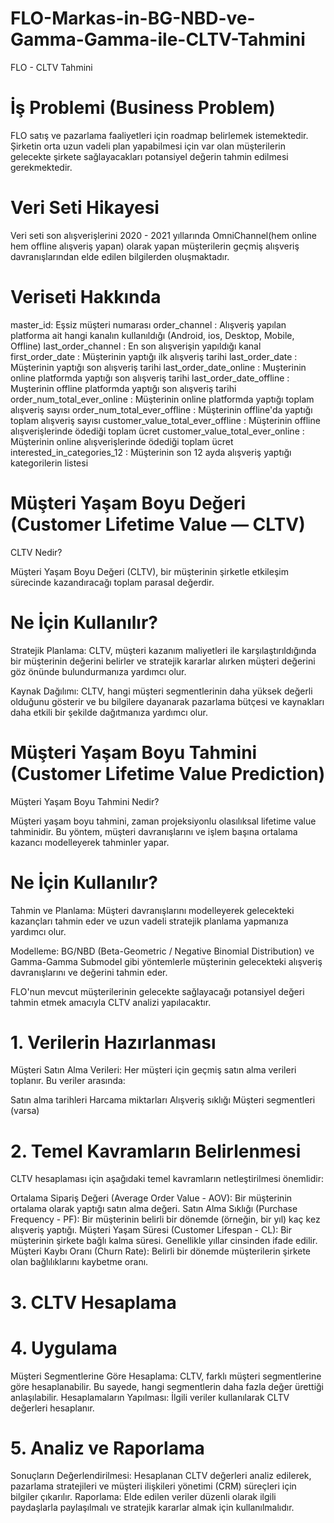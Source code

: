 # FLO-Markas-in-BG-NBD-ve-Gamma-Gamma-ile-CLTV-Tahmini
FLO - CLTV Tahmini

# İş Problemi (Business Problem)
 FLO satış ve pazarlama faaliyetleri için roadmap belirlemek istemektedir.
 Şirketin orta uzun vadeli plan yapabilmesi için var olan müşterilerin gelecekte şirkete sağlayacakları potansiyel değerin tahmin edilmesi gerekmektedir.

# Veri Seti Hikayesi
Veri seti son alışverişlerini 2020 - 2021 yıllarında OmniChannel(hem online hem offline alışveriş yapan) olarak yapan müşterilerin geçmiş alışveriş davranışlarından
elde edilen bilgilerden oluşmaktadır.

# Veriseti Hakkında
 master_id: Eşsiz müşteri numarası
 order_channel : Alışveriş yapılan platforma ait hangi kanalın kullanıldığı (Android, 
 ios, Desktop, Mobile, Offline)
 last_order_channel : En son alışverişin yapıldığı kanal
 first_order_date : Müşterinin yaptığı ilk alışveriş tarihi
 last_order_date : Müşterinin yaptığı son alışveriş tarihi
 last_order_date_online : Muşterinin online platformda yaptığı son alışveriş tarihi
 last_order_date_offline : Muşterinin offline platformda yaptığı son alışveriş tarihi
 order_num_total_ever_online : Müşterinin online platformda yaptığı toplam alışveriş sayısı
 order_num_total_ever_offline : Müşterinin offline'da yaptığı toplam alışveriş sayısı
 customer_value_total_ever_offline : Müşterinin offline alışverişlerinde ödediği toplam ücret
 customer_value_total_ever_online : Müşterinin online alışverişlerinde ödediği toplam ücret
 interested_in_categories_12 : Müşterinin son 12 ayda alışveriş yaptığı kategorilerin listesi

# Müşteri Yaşam Boyu Değeri (Customer Lifetime Value — CLTV)

CLTV Nedir?

Müşteri Yaşam Boyu Değeri (CLTV), bir müşterinin şirketle etkileşim sürecinde kazandıracağı toplam parasal değerdir.

# Ne İçin Kullanılır?

Stratejik Planlama: CLTV, müşteri kazanım maliyetleri ile karşılaştırıldığında bir müşterinin değerini belirler ve stratejik kararlar alırken müşteri değerini göz önünde bulundurmanıza yardımcı olur.

Kaynak Dağılımı: CLTV, hangi müşteri segmentlerinin daha yüksek değerli olduğunu gösterir ve bu bilgilere dayanarak pazarlama bütçesi ve kaynakları daha etkili bir şekilde dağıtmanıza yardımcı olur.

# Müşteri Yaşam Boyu Tahmini (Customer Lifetime Value Prediction)

Müşteri Yaşam Boyu Tahmini Nedir?

Müşteri yaşam boyu tahmini, zaman projeksiyonlu olasılıksal lifetime value tahminidir. Bu yöntem, müşteri davranışlarını ve işlem başına ortalama kazancı modelleyerek tahminler yapar.

# Ne İçin Kullanılır?

Tahmin ve Planlama: Müşteri davranışlarını modelleyerek gelecekteki kazançları tahmin eder ve uzun vadeli stratejik planlama yapmanıza yardımcı olur.

Modelleme: BG/NBD (Beta-Geometric / Negative Binomial Distribution) ve Gamma-Gamma Submodel gibi yöntemlerle müşterinin gelecekteki alışveriş davranışlarını ve değerini tahmin eder.

FLO'nun mevcut müşterilerinin gelecekte sağlayacağı potansiyel değeri tahmin etmek amacıyla CLTV analizi yapılacaktır.

# 1. Verilerin Hazırlanması

Müşteri Satın Alma Verileri: Her müşteri için geçmiş satın alma verileri toplanır. Bu veriler arasında:

Satın alma tarihleri
Harcama miktarları
Alışveriş sıklığı
Müşteri segmentleri (varsa)

# 2. Temel Kavramların Belirlenmesi

CLTV hesaplaması için aşağıdaki temel kavramların netleştirilmesi önemlidir:

Ortalama Sipariş Değeri (Average Order Value - AOV): Bir müşterinin ortalama olarak yaptığı satın alma değeri. 
Satın Alma Sıklığı (Purchase Frequency - PF): Bir müşterinin belirli bir dönemde (örneğin, bir yıl) kaç kez alışveriş yaptığı.
Müşteri Yaşam Süresi (Customer Lifespan - CL): Bir müşterinin şirkete bağlı kalma süresi. Genellikle yıllar cinsinden ifade edilir.
Müşteri Kaybı Oranı (Churn Rate): Belirli bir dönemde müşterilerin şirkete olan bağlılıklarını kaybetme oranı.

# 3. CLTV Hesaplama
# 4. Uygulama

Müşteri Segmentlerine Göre Hesaplama: CLTV, farklı müşteri segmentlerine göre hesaplanabilir. Bu sayede, hangi segmentlerin daha fazla değer ürettiği anlaşılabilir.
Hesaplamaların Yapılması: İlgili veriler kullanılarak CLTV değerleri hesaplanır.

# 5. Analiz ve Raporlama

Sonuçların Değerlendirilmesi: Hesaplanan CLTV değerleri analiz edilerek, pazarlama stratejileri ve müşteri ilişkileri yönetimi (CRM) süreçleri için bilgiler çıkarılır.
Raporlama: Elde edilen veriler düzenli olarak ilgili paydaşlarla paylaşılmalı ve stratejik kararlar almak için kullanılmalıdır.



